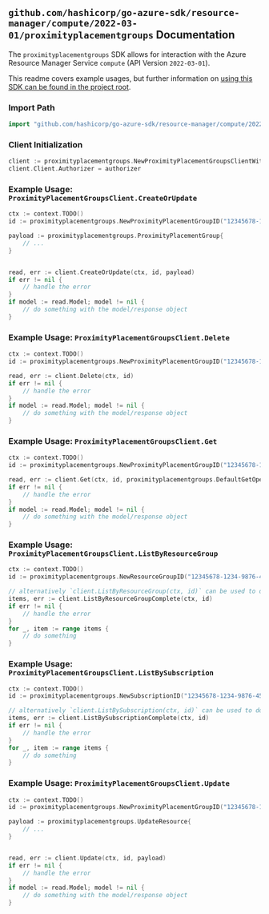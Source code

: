 
## `github.com/hashicorp/go-azure-sdk/resource-manager/compute/2022-03-01/proximityplacementgroups` Documentation

The `proximityplacementgroups` SDK allows for interaction with the Azure Resource Manager Service `compute` (API Version `2022-03-01`).

This readme covers example usages, but further information on [using this SDK can be found in the project root](https://github.com/hashicorp/go-azure-sdk/tree/main/docs).

### Import Path

```go
import "github.com/hashicorp/go-azure-sdk/resource-manager/compute/2022-03-01/proximityplacementgroups"
```


### Client Initialization

```go
client := proximityplacementgroups.NewProximityPlacementGroupsClientWithBaseURI("https://management.azure.com")
client.Client.Authorizer = authorizer
```


### Example Usage: `ProximityPlacementGroupsClient.CreateOrUpdate`

```go
ctx := context.TODO()
id := proximityplacementgroups.NewProximityPlacementGroupID("12345678-1234-9876-4563-123456789012", "example-resource-group", "proximityPlacementGroupValue")

payload := proximityplacementgroups.ProximityPlacementGroup{
	// ...
}


read, err := client.CreateOrUpdate(ctx, id, payload)
if err != nil {
	// handle the error
}
if model := read.Model; model != nil {
	// do something with the model/response object
}
```


### Example Usage: `ProximityPlacementGroupsClient.Delete`

```go
ctx := context.TODO()
id := proximityplacementgroups.NewProximityPlacementGroupID("12345678-1234-9876-4563-123456789012", "example-resource-group", "proximityPlacementGroupValue")

read, err := client.Delete(ctx, id)
if err != nil {
	// handle the error
}
if model := read.Model; model != nil {
	// do something with the model/response object
}
```


### Example Usage: `ProximityPlacementGroupsClient.Get`

```go
ctx := context.TODO()
id := proximityplacementgroups.NewProximityPlacementGroupID("12345678-1234-9876-4563-123456789012", "example-resource-group", "proximityPlacementGroupValue")

read, err := client.Get(ctx, id, proximityplacementgroups.DefaultGetOperationOptions())
if err != nil {
	// handle the error
}
if model := read.Model; model != nil {
	// do something with the model/response object
}
```


### Example Usage: `ProximityPlacementGroupsClient.ListByResourceGroup`

```go
ctx := context.TODO()
id := proximityplacementgroups.NewResourceGroupID("12345678-1234-9876-4563-123456789012", "example-resource-group")

// alternatively `client.ListByResourceGroup(ctx, id)` can be used to do batched pagination
items, err := client.ListByResourceGroupComplete(ctx, id)
if err != nil {
	// handle the error
}
for _, item := range items {
	// do something
}
```


### Example Usage: `ProximityPlacementGroupsClient.ListBySubscription`

```go
ctx := context.TODO()
id := proximityplacementgroups.NewSubscriptionID("12345678-1234-9876-4563-123456789012")

// alternatively `client.ListBySubscription(ctx, id)` can be used to do batched pagination
items, err := client.ListBySubscriptionComplete(ctx, id)
if err != nil {
	// handle the error
}
for _, item := range items {
	// do something
}
```


### Example Usage: `ProximityPlacementGroupsClient.Update`

```go
ctx := context.TODO()
id := proximityplacementgroups.NewProximityPlacementGroupID("12345678-1234-9876-4563-123456789012", "example-resource-group", "proximityPlacementGroupValue")

payload := proximityplacementgroups.UpdateResource{
	// ...
}


read, err := client.Update(ctx, id, payload)
if err != nil {
	// handle the error
}
if model := read.Model; model != nil {
	// do something with the model/response object
}
```
